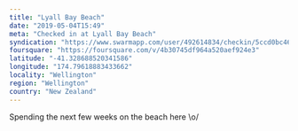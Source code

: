 ```yaml
---
title: "Lyall Bay Beach"
date: "2019-05-04T15:49"
meta: "Checked in at Lyall Bay Beach"
syndication: "https://www.swarmapp.com/user/492614834/checkin/5ccd0bc460255e002cde4db8"
foursquare: "https://foursquare.com/v/4b30745df964a520aef924e3"
latitude: "-41.328688520341586"
longitude: "174.79618883433662"
locality: "Wellington"
region: "Wellington"
country: "New Zealand"
---
```

Spending the next few weeks on the beach here \o/
